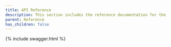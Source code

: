 ```yaml
---
title: API Reference
description: This section includes the reference documentation for the lakeFS platform's various APIs.
parent: Reference
has_children: false
---
```


{% include swagger.html %}
